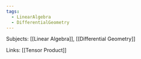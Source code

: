 ```yaml
---
tags:
  - LinearAlgebra
  - DifferentialGeometry
---
```

Subjects: [[Linear Algebra]], [[Differential Geometry]]

Links: [[Tensor Product]]

